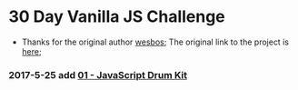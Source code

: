 # 30 Day Vanilla JS Challenge

   - Thanks for the original author [wesbos](http://wesbos.com/); The original link to the project is [here](https://javascript30.com/);

### 2017-5-25 add [01 - JavaScript Drum Kit](https://mayfulq.github.io/JavaScript30/task01/index.html)